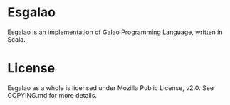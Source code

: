 # Esgalao

Esgalao is an implementation of Galao Programming Language, written in Scala.

# License

Esgalao as a whole is licensed under Mozilla Public License, v2.0.
See COPYING.md for more details.

